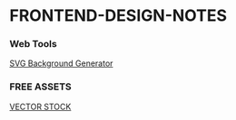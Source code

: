# FRONTEND-DESIGN-NOTES

### Web Tools

[SVG Background Generator](https://www.shapedivider.app/)

### FREE ASSETS

[VECTOR STOCK](https://www.vectorstock.com/royalty-free-vector/people-talking-and-workingteamwork-vector-34445262)
